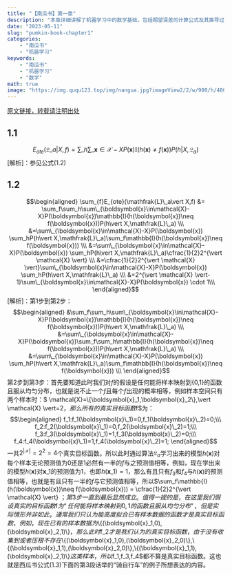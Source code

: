 ```yaml
---
title: "【南瓜书】第一章"
description: "本章详细讲解了机器学习中的数学基础，包括期望误差的计算公式及其推导过程，通过具体示例解释了公式的每一步推导"
date: "2023-05-11"
slug: "pumkin-book-chapter1"
categories: 
    - "南瓜书"
    - "机器学习"
keywords:
    - "南瓜书"
    - "机器学习"
    - "数学"
math: true
image: "https://img.ququ123.top/img/nangua.jpg?imageView2/2/w/900/h/480"
---
```



[原文链接，转载请注明出处](https://www.ququ123.top/2024/03/ququ-blog)

## 1.1
$$E_{o t e}\left(\mathfrak{L}\_{a} | X, f\right)=\sum\_{h} \sum\_{\boldsymbol{x} \in \mathcal{X}-X} P(\boldsymbol{x}) \mathbb{I}(h(\boldsymbol{x}) \neq f(\boldsymbol{x})) P\left(h | X, \mathfrak{L}_{a}\right)$$
[解析]：参见公式(1.2)

## 1.2
$$\begin{aligned}
\sum_{f}E_{ote}(\mathfrak{L}\_a\vert X,f) &= \sum_f\sum_h\sum\_{\boldsymbol{x}\in\mathcal{X}-X}P(\boldsymbol{x})\mathbb{I}(h(\boldsymbol{x})\neq f(\boldsymbol{x}))P(h\vert X,\mathfrak{L}\_a) \\\
&=\sum\_{\boldsymbol{x}\in\mathcal{X}-X}P(\boldsymbol{x}) \sum_hP(h\vert X,\mathfrak{L}\_a)\sum_f\mathbb{I}(h(\boldsymbol{x})\neq f(\boldsymbol{x})) \\\
&=\sum\_{\boldsymbol{x}\in\mathcal{X}-X}P(\boldsymbol{x}) \sum_hP(h\vert X,\mathfrak{L}\_a)\cfrac{1}{2}2^{\vert \mathcal{X} \vert} \\\
&=\cfrac{1}{2}2^{\vert \mathcal{X} \vert}\sum\_{\boldsymbol{x}\in\mathcal{X}-X}P(\boldsymbol{x}) \sum_hP(h\vert X,\mathfrak{L}\_a) \\\
&=2^{\vert \mathcal{X} \vert-1}\sum\_{\boldsymbol{x}\in\mathcal{X}-X}P(\boldsymbol{x}) \cdot 1\\\
\end{aligned}$$
[解析]：第1步到第2步：
$$\begin{aligned}
&\sum_f\sum_h\sum\_{\boldsymbol{x}\in\mathcal{X}-X}P(\boldsymbol{x})\mathbb{I}(h(\boldsymbol{x})\neq f(\boldsymbol{x}))P(h\vert X,\mathfrak{L}\_a) \\\
&=\sum\_{\boldsymbol{x}\in\mathcal{X}-X}P(\boldsymbol{x})\sum_f\sum_h\mathbb{I}(h(\boldsymbol{x})\neq f(\boldsymbol{x}))P(h\vert X,\mathfrak{L}\_a) \\\
&=\sum\_{\boldsymbol{x}\in\mathcal{X}-X}P(\boldsymbol{x}) \sum_hP(h\vert X,\mathfrak{L}\_a)\sum_f\mathbb{I}(h(\boldsymbol{x})\neq f(\boldsymbol{x})) \\\
\end{aligned}$$
第2步到第3步：首先要知道此时我们对$f$的假设是任何能将样本映射到{0,1}的函数且服从均匀分布，也就是说不止一个$f$且每个$f$出现的概率相等，例如样本空间只有两个样本时：$ \mathcal{X}=\\{\boldsymbol{x}\_1,\boldsymbol{x}\_2\\},\vert \mathcal{X} \vert=2$，那么所有的真实目标函数$f$为：
$$\begin{aligned}
f_1:f_1(\boldsymbol{x}\_1)=0,f_1(\boldsymbol{x}\_2)=0;\\\
f_2:f_2(\boldsymbol{x}\_1)=0,f_2(\boldsymbol{x}\_2)=1;\\\
f_3:f_3(\boldsymbol{x}\_1)=1,f_3(\boldsymbol{x}\_2)=0;\\\
f_4:f_4(\boldsymbol{x}\_1)=1,f_4(\boldsymbol{x}\_2)=1;
\end{aligned}$$
一共$2^{\vert \mathcal{X} \vert}=2^2=4$个真实目标函数。所以此时通过算法$\mathfrak{L}_a$学习出来的模型$h(\boldsymbol{x})$对每个样本无论预测值为0还是1必然有一半的$f$与之预测值相等，例如，现在学出来的模型$h(\boldsymbol{x})$对$\boldsymbol{x}\_1$的预测值为1，也即$h(\boldsymbol{x}\_1)=1$，那么有且只有$f_3$和$f_4$与$h(\boldsymbol{x})$的预测值相等，也就是有且只有一半的$f$与它预测值相等，所以$\sum_f\mathbb{I}(h(\boldsymbol{x})\neq f(\boldsymbol{x})) = \cfrac{1}{2}2^{\vert \mathcal{X} \vert} $；第3步一直到最后显然成立。值得一提的是，在这里我们假设真实的目标函数$f$为“任何能将样本映射到{0,1}的函数且服从均匀分布”，但是实际情形并非如此，通常我们只认为能高度拟合已有样本数据的函数才是真实目标函数，例如，现在已有的样本数据为$\\{(\boldsymbol{x}\_1,0),(\boldsymbol{x}\_2,1)\\}$，那么此时$f_2$才是我们认为的真实目标函数，由于没有收集到或者压根不存在$\\{(\boldsymbol{x}\_1,0),(\boldsymbol{x}\_2,0)\\},\\{(\boldsymbol{x}\_1,1),(\boldsymbol{x}\_2,0)\\},\\{(\boldsymbol{x}\_1,1),(\boldsymbol{x}\_2,1)\\}$这类样本，所以$f_1,f_3,f_4$都不算是真实目标函数。这也就是西瓜书公式(1.3)下面的第3段话举的“骑自行车”的例子所想表达的内容。
